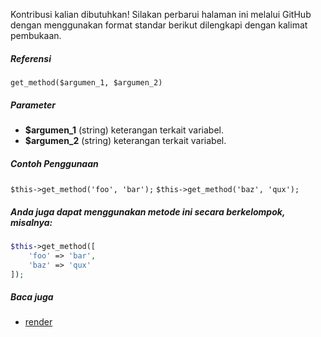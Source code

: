 Kontribusi kalian dibutuhkan!
Silakan perbarui halaman ini melalui GitHub dengan menggunakan format standar berikut dilengkapi dengan kalimat pembukaan.

##### Referensi

`get_method($argumen_1, $argumen_2)`

##### Parameter
* **$argumen_1** (string) keterangan terkait variabel.
* **$argumen_2** (string) keterangan terkait variabel.

##### Contoh Penggunaan
`$this->get_method('foo', 'bar');`
`$this->get_method('baz', 'qux');`


##### Anda juga dapat menggunakan metode ini secara berkelompok, misalnya:
```php
$this->get_method([
    'foo' => 'bar',
    'baz' => 'qux'
]);
```

##### Baca juga
* [render](./render)
